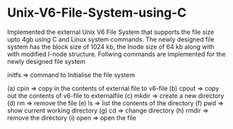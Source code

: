 # Unix-V6-File-System-using-C

Implemented the external Unix V6 File System that supports the file size upto 4gb using C and Linux system commands. The newly designed file system has the block size of 1024 kb, the Inode size of 64 kb along with with modified I-node structure. Follwing commands are implemented for the newly designed file system  

initfs <Name of the file system>  <Number of blocks> <Number of I-nodes> => command to Initialise the file system

(a) cpin <externalfile> <v6-file>  => copy in the contents of external file to v6-file
(b) cpout <v6-file> <externalfile> => copy out the contents of v6-file to externalfile
(c) mkdir <v6-directory> => create a new directory
(d) rm <v6-file> => remove the file
(e) ls => list the contents of the directory
(f) pwd => show current working directory
(g) cd <dirname> => change directory
(h) rmdir <directory> => remove the directory
(i) open <filename> => open the file
